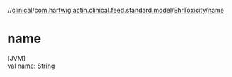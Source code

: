 //[clinical](../../../index.md)/[com.hartwig.actin.clinical.feed.standard.model](../index.md)/[EhrToxicity](index.md)/[name](name.md)

# name

[JVM]\
val [name](name.md): [String](https://kotlinlang.org/api/latest/jvm/stdlib/kotlin/-string/index.html)
